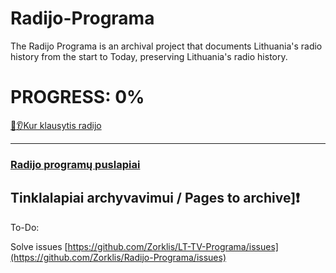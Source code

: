 # Radijo-Programa
The Radijo Programa is an archival project that documents Lithuania's radio history from the start to Today, preserving Lithuania's radio history.

# PROGRESS: 0%
[🎵👂Kur klausytis radijo](https://github.com/Zorklis/Radijo-Programa/blob/main/Templates%20/%20Informacija/Kur%20klausytis%20radijo.csv)

---
### [Radijo programų puslapiai](https://github.com/Zorklis/Radijo-Programa/blob/main/Templates%20/%20Informacija/Radijo%20programos.csv)
Tinklalapiai archyvavimui / Pages to archive]❗
---

To-Do:

Solve issues [https://github.com/Zorklis/LT-TV-Programa/issues](https://github.com/Zorklis/Radijo-Programa/issues)
